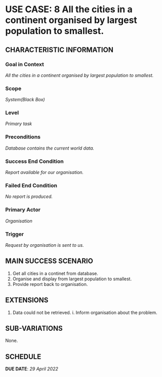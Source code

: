 # USE CASE: 8 All the cities in a continent organised by largest population to smallest.

## CHARACTERISTIC INFORMATION

### Goal in Context

*All the cities in a continent organised by largest population to smallest.*

### Scope

*System(Black Box)*

### Level

*Primary task*

### Preconditions

*Database contains the current world data.*

### Success End Condition

*Report available for our organisation.*

### Failed End Condition

*No report is produced.*

### Primary Actor

*Organisation*

### Trigger

*Request by organisation is sent to us.*

## MAIN SUCCESS SCENARIO

1. Get all cities in a continet from database.
2. Organise and display from largest population to smallest.
3. Provide report back to organisation.

## EXTENSIONS

1. Data could not be retrieved.
   i. Inform organisation about the problem.

## SUB-VARIATIONS

None.

## SCHEDULE

**DUE DATE**: *29 April 2022*